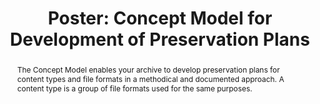 ---
abstract: The Concept Model enables your archive to develop preservation plans for
  content types and file formats in a methodical and documented approach. A content
  type is a group of file formats used for the same purposes.
creators:
- Skødt, Asbjørn
date: null
document_url: https://az659834.vo.msecnd.net/eventsairwesteuprod/production-inconference-public/09fdb337b45e423b89863163f62f8378
grand_parent: iPRES
institutions:
- The Danish National Archives
keywords:
- file formats
- framework
- analysis
- planning
landing_page_url: null
language: eng
layout: publication
license: CC-BY 4.0 International
notes_url: null
parent: iPRES 2022
presentation_url: null
publication_type: poster
size: null
source_name: iPRES
title: 'Poster: Concept Model for Development of Preservation Plans'
year: 2022
---